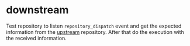 # downstream

Test repository to listen `repository_dispatch` event and get the expected information from the [upstream](https://github.com/bilginyukselrain/upstream) repository. After that do the execution with the received information.

